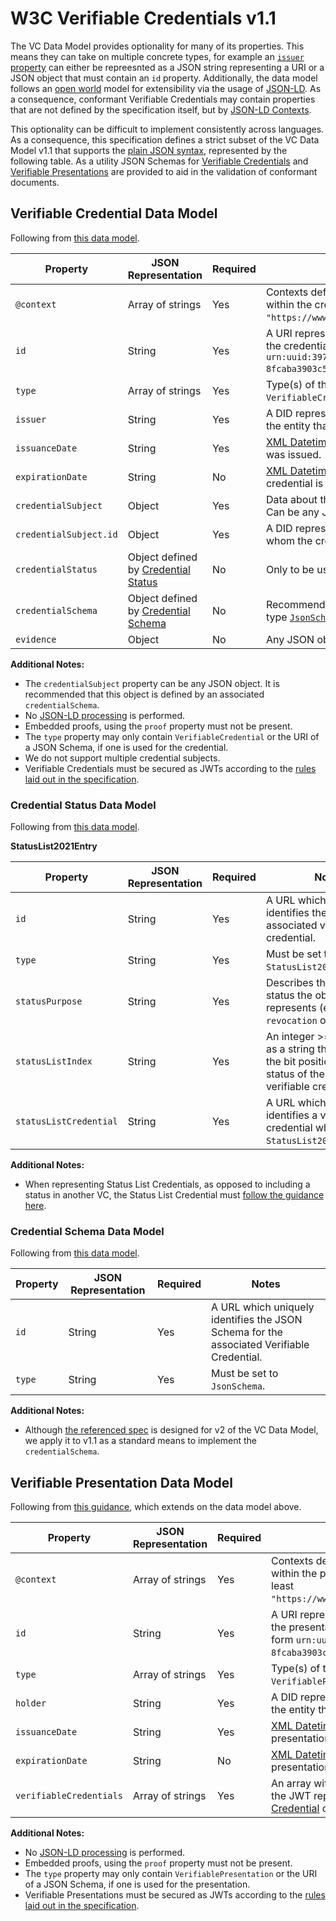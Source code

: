 # W3C Verifiable Credentials v1.1

The VC Data Model provides optionality for many of its properties. This means they can take on multiple concrete types, for example an [`issuer` property](https://www.w3.org/TR/vc-data-model/#issuer) can either be repreesnted as a JSON string representing a URI or a JSON object that must contain an `id` property. Additionally, the data model follows an [open world](https://www.w3.org/TR/vc-data-model/#extensibility) model for extensibility via the usage of [JSON-LD](https://www.w3.org/TR/json-ld11/). As a consequence, conformant Verifiable Credentials may contain properties that are not defined by the specification itself, but by [JSON-LD Contexts](https://www.w3.org/TR/json-ld11/#the-context).

This optionality can be difficult to implement consistently across languages. As a consequence, this specification defines a strict subset of the VC Data Model v1.1 that supports the [plain JSON syntax](https://www.w3.org/TR/vc-data-model/#json), represented by the following table. As a utility JSON Schemas for [Verifiable Credentials](vc-11.json) and [Verifiable Presentations](vp-11.json) are provided to aid in the validation of conformant documents.

## Verifiable Credential Data Model

Following from [this data model](https://www.w3.org/TR/vc-data-model/#basic-concepts).

| Property      | JSON Representation | Required | Notes          |
| ------------- | ------------------- | -------- | -------------- |
| `@context`    | Array of strings    | Yes      | Contexts defining the meaning of terms within the credential. Must include at least `"https://www.w3.org/2018/credentials/v1"`. |
| `id`          | String              | Yes      | A URI representing a unique identifier for the credential. Recommended to be of form `urn:uuid:3978344f-8596-4c3a-a978-8fcaba3903c5`. |
| `type`        | Array of strings    | Yes      | Type(s) of the credential. Must include `VerifiableCredential`. |
| `issuer`      | String              | Yes      | A DID representing a unique identifier for the entity that issued the credential. |
| `issuanceDate`| String              | Yes      | [XML Datetime](https://www.w3.org/TR/xmlschema11-2/#dateTime) value for when the credential was issued. |
| `expirationDate` | String           | No       | [XML Datetime](https://www.w3.org/TR/xmlschema11-2/#dateTime) value after which the credential is no longer valid. |
| `credentialSubject` | Object        | Yes      | Data about the subject of the credential. Can be any JSON object. |
| `credentialSubject.id` | Object     | Yes      | A DID representing a unique identifier for whom the credential's claims are made. |
| `credentialStatus` | Object defined by [Credential Status](#credential-status) | No | Only to be used with [Status List 2021](https://www.w3.org/community/reports/credentials/CG-FINAL-vc-status-list-2021-20230102/). |
| `credentialSchema` | Object defined by [Credential Schema](#credential-schema) | No | Recommended. Only to be used with the type [`JsonSchema`](https://w3c.github.io/vc-json-schema/#jsonschema). |
| `evidence`    | Object              | No       | Any JSON object as per [Evidence](https://www.w3.org/TR/vc-data-model/#evidence). |

**Additional Notes:**
- The `credentialSubject` property can be any JSON object. It is recommended that this object is defined by an associated `credentialSchema`.
- No [JSON-LD processing](https://www.w3.org/TR/vc-data-model/#json-ld) is performed.
- Embedded proofs, using the `proof` property must not be present.
- The `type` property may only contain `VerifiableCredential` or the URI of a JSON Schema, if one is used for the credential.
- We do not support multiple credential subjects.
- Verifiable Credentials must be secured as JWTs according to the [rules laid out in the specification](https://www.w3.org/TR/vc-data-model/#json-web-token).

### Credential Status Data Model

Following from [this data model](https://www.w3.org/community/reports/credentials/CG-FINAL-vc-status-list-2021-20230102/).

**StatusList2021Entry**

| Property        | JSON Representation | Required | Notes          |
| --------------- | ------------------- | -------- | -------------- |
| `id`            | String              | Yes      | A URL which uniquely identifies the status of the associated verifiable credential. |
| `type`          | String              | Yes      | Must be set to `StatusList2021Entry`. |
| `statusPurpose` | String              | Yes      | Describes the type of status the object represents (e.g. `revocation` or `suspension`). |
| `statusListIndex` | String            | Yes      | An integer >= 0 expressed as a string that identifies the bit position of the status of the associated verifiable credential. |
| `statusListCredential` | String       | Yes      | A URL which uniquely identifies a verifiable credential whose type is `StatusList2021Credential`. |

**Additional Notes:**
- When representing Status List Credentials, as opposed to including a status in another VC, the Status List Credential must [follow the guidance here](https://www.w3.org/community/reports/credentials/CG-FINAL-vc-status-list-2021-20230102/#statuslist2021credential).

### Credential Schema Data Model

Following from [this data model](https://w3c.github.io/vc-json-schema/#jsonschema).

| Property        | JSON Representation | Required | Notes          |
| --------------- | ------------------- | -------- | -------------- |
| `id`            | String              | Yes      | A URL which uniquely identifies the JSON Schema for the associated Verifiable Credential. |
| `type`          | String              | Yes      | Must be set to `JsonSchema`. |

**Additional Notes:**
- Although [the referenced spec](https://w3c.github.io/vc-json-schema/) is designed for v2 of the VC Data Model, we apply it to v1.1 as a standard means to implement the `credentialSchema`.

## Verifiable Presentation Data Model

Following from [this guidance](https://www.w3.org/TR/vc-data-model/#presentations-0), which extends on the data model above.

| Property      | JSON Representation | Required | Notes          |
| ------------- | ------------------- | -------- | -------------- |
| `@context`    | Array of strings    | Yes      | Contexts defining the meaning of terms within the presentation. Must include at least `"https://www.w3.org/2018/credentials/v1"`. |
| `id`          | String              | Yes      | A URI representing a unique identifier for the presentation. Recommended to be of form `urn:uuid:3978344f-8596-4c3a-a978-8fcaba3903c5`. |
| `type`        | Array of strings    | Yes      | Type(s) of the presentation. Must include `VerifiablePresentation`. |
| `holder`      | String              | Yes      | A DID representing a unique identifier for the entity that created the presentation. |
| `issuanceDate`| String              | Yes      | [XML Datetime](https://www.w3.org/TR/xmlschema11-2/#dateTime) value for when the presentation was created. |
| `expirationDate` | String           | No       | [XML Datetime](https://www.w3.org/TR/xmlschema11-2/#dateTime) value after which the presentation is no longer valid. |
| `verifiableCredentials` | Array of strings | Yes    | An array with at least one value, containing the JWT representation of [Verifiable Credential](#verifiable-credential-data-model) objects. |

**Additional Notes:**
- No [JSON-LD processing](https://www.w3.org/TR/vc-data-model/#json-ld) is performed.
- Embedded proofs, using the `proof` property must not be present.
- The `type` property may only contain `VerifiablePresentation` or the URI of a JSON Schema, if one is used for the presentation.
- Verifiable Presentations must be secured as JWTs according to the [rules laid out in the specification](https://www.w3.org/TR/vc-data-model/#json-web-token).
